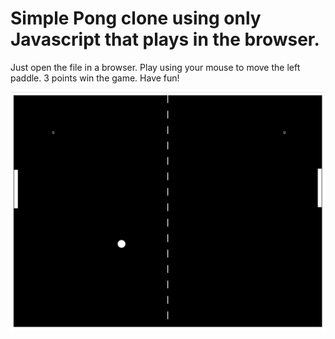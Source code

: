 # Simple Pong clone using only Javascript that plays in the browser.

Just open the file in a browser. Play using your mouse to move the left paddle. 3 points win the game. Have fun!

![Pong Screenshot](https://github.com/jamesalmeida/pong-clone-in-JS/blob/master/screenshot.png)

